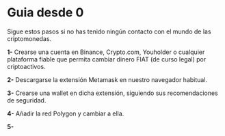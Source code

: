 # Guia desde 0

Sigue estos pasos si no has tenido ningún contacto con el mundo de las criptomonedas.

**1-** Crearse una cuenta en Binance, Crypto.com, Youholder o cualquier plataforma fiable que permita cambiar dinero FIAT (de curso legal) por criptoactivos.

**2-** Descargarse la extensión Metamask en nuestro navegador habitual.

**3-** Crearse una wallet en dicha extensión, siguiendo sus recomendaciones de seguridad.

**4-** Añadir la red Polygon y cambiar a ella.

**5-**

